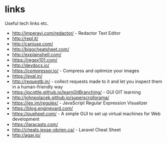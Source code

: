 # links
Useful tech links etc.

- http://imperavi.com/redactor/ - Redactor Text Editor
- http://repl.it/
- http://caniuse.com/
- http://bigocheatsheet.com/
- http://explainshell.com/
- https://regex101.com/
- http://devdocs.io/
- https://compressor.io/ - Compress and optimize your images
- https://eval.in/
- http://requestb.in/ - collect requests made to it and let you inspect them in a human-friendly way
- https://pcottle.github.io/learnGitBranching/ - GUI GIT learning
- http://johnpolacek.github.io/superscrollorama/
- https://jex.im/regulex/ - JavaScript Regular Expression Visualizer
- https://blog.engineyard.com/
- https://puphpet.com/ - A simple GUI to set up virtual machines for Web development
- https://laracasts.com/
- http://cheats.jesse-obrien.ca/ - Laravel Cheat Sheet
- http://agar.io/
